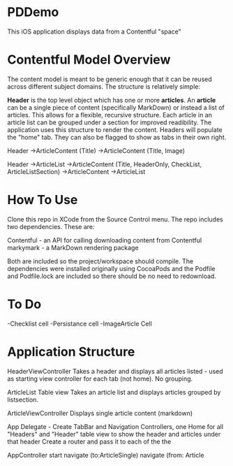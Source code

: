 #  PDDemo

This iOS application displays data from a Contentful "space"

#  Contentful Model Overview

The content model is meant to be generic enough that it can be reused across different subject domains. 
The structure is relatively simple:

**Header** is the top level object which has one or more **articles**. An **article** can be a single piece of content (specifically MarkDown) or instead a list of articles. This allows for a flexible, recursive structure. Each article in an article list can be grouped under a section for improved readibility.
The application uses this structure to render the content. Headers will populate the "home" tab. They can also be flagged to show as tabs in their own right.

Header
->ArticleContent (Title)
->ArticleContent (Title, Image)

Header
->ArticleList
        ->ArticleContent (Title, HeaderOnly, CheckList, ArticleListSection)
        ->ArticleContent
        ->ArticleList
        
#  How To Use
Clone this repo in XCode from the Source Control menu. 
The repo includes two dependencies. These are:
    
Contentful - an API for calling downloading content from Contentful
markymark - a MarkDown rendering package

Both are included so the project/workspace should compile.
The dependencies were installed originally using CocoaPods and the Podfile and Podfile.lock are included so there should be no need to redownload.

#  To Do
-Checklist cell
-Persistance cell
-ImageArticle Cell

#  Application Structure
    
HeaderViewController
Takes a header and displays all articles listed - used as starting view controller for each tab (not home). No grouping.

ArticleList Table view
Takes an article list and displays articles grouped by listsection.

ArticleViewController
Displays single article content (markdown)

App Delegate -
    Create TabBar and Navigation Controllers, one Home for all "Headers" and "Header" table view to show the header and articles under that header
    Create a router and pass it to each of the  the 

AppController
start 
navigate (to:ArticleSingle)
navigate (from: Article
    

